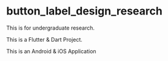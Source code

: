 # button_label_design_research

This is for undergraduate research. 

This is a Flutter & Dart Project. 

This is an Android & iOS Application
